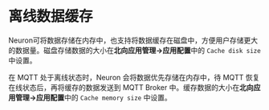 # 离线数据缓存

Neuron可将数据存储在内存中，也支持将数据缓存在磁盘中，方便用户存储更大的数据量。磁盘存储数据的大小在**北向应用管理->应用配置**中的 ```Cache disk size``` 中设置。

在 MQTT 处于离线状态时，Neuron 会将数据优先存储在内存中，待 MQTT 恢复在线状态后，再将缓存的数据发送到 MQTT Broker 中。缓存数据的大小在**北向应用管理->应用配置**中的 ```Cache memory size``` 中设置。